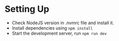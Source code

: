 # Setting Up
- Check NodeJS version in .nvmrc file and install it.
- Install dependencies using `npm install`
- Start the development server, run `npm run dev`


